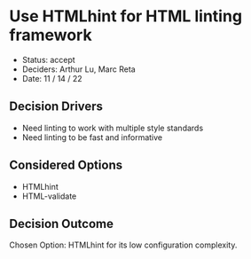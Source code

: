 # Use HTMLhint for HTML linting framework

-   Status: accept
-   Deciders: Arthur Lu, Marc Reta
-   Date: 11 / 14 / 22

## Decision Drivers

-   Need linting to work with multiple style standards
-   Need linting to be fast and informative

## Considered Options

-   HTMLhint
-   HTML-validate

## Decision Outcome

Chosen Option: HTMLhint for its low configuration complexity.
